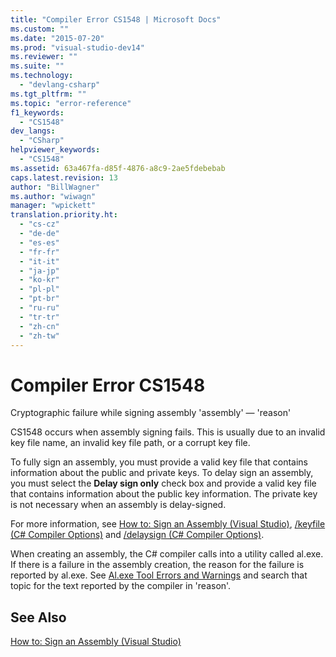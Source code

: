 ```yaml
---
title: "Compiler Error CS1548 | Microsoft Docs"
ms.custom: ""
ms.date: "2015-07-20"
ms.prod: "visual-studio-dev14"
ms.reviewer: ""
ms.suite: ""
ms.technology: 
  - "devlang-csharp"
ms.tgt_pltfrm: ""
ms.topic: "error-reference"
f1_keywords: 
  - "CS1548"
dev_langs: 
  - "CSharp"
helpviewer_keywords: 
  - "CS1548"
ms.assetid: 63a467fa-d85f-4876-a8c9-2ae5fdebebab
caps.latest.revision: 13
author: "BillWagner"
ms.author: "wiwagn"
manager: "wpickett"
translation.priority.ht: 
  - "cs-cz"
  - "de-de"
  - "es-es"
  - "fr-fr"
  - "it-it"
  - "ja-jp"
  - "ko-kr"
  - "pl-pl"
  - "pt-br"
  - "ru-ru"
  - "tr-tr"
  - "zh-cn"
  - "zh-tw"
---
```

# Compiler Error CS1548
Cryptographic failure while signing assembly 'assembly' — 'reason'  
  
 CS1548 occurs when assembly signing fails. This is usually due to an invalid key file name, an invalid key file path, or a corrupt key file.  
  
 To fully sign an assembly, you must provide a valid key file that contains information about the public and private keys. To delay sign an assembly, you must select the **Delay sign only** check box and provide a valid key file that contains information about the public key information. The private key is not necessary when an assembly is delay-signed.  
  
 For more information, see [How to: Sign an Assembly (Visual Studio)](http://msdn.microsoft.com/en-us/f468a7d3-234c-4353-924d-8e0ae5896564), [/keyfile (C# Compiler Options)](../../../csharp/language-reference/compiler-options/keyfile-compiler-option.md) and [/delaysign (C# Compiler Options)](../../../csharp/language-reference/compiler-options/delaysign-compiler-option.md).  
  
 When creating an assembly, the C# compiler calls into a utility called al.exe. If there is a failure in the assembly creation, the reason for the failure is reported by al.exe. See [Al.exe Tool Errors and Warnings](http://msdn.microsoft.com/en-us/7f125d49-0a03-47a6-9ba9-d61a679a7d4b) and search that topic for the text reported by the compiler in 'reason'.  
  
## See Also  
 [How to: Sign an Assembly (Visual Studio)](http://msdn.microsoft.com/en-us/f468a7d3-234c-4353-924d-8e0ae5896564)
